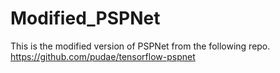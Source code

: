 # Modified_PSPNet

This is the modified version of PSPNet from the following repo.
https://github.com/pudae/tensorflow-pspnet
